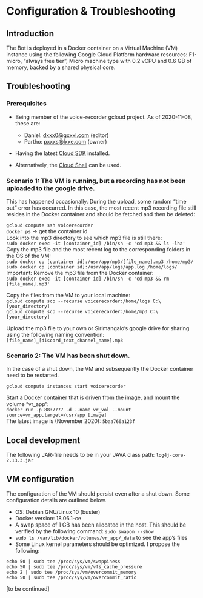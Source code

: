 # Configuration & Troubleshooting

## Introduction
The Bot is deployed in a Docker container on a Virtual Machine (VM) instance using the following Google Cloud Platform hardware resources:
F1-micro, “always free tier”,
Micro machine type with 0.2 vCPU and 0.6 GB of memory, backed by a shared physical core.

## Troubleshooting

### Prerequisites

- Being member of the voice-recorder gcloud project. As of 2020-11-08, these are:
  - Daniel: dxxx0@gxxxl.com (editor)
  - Partho: pxxxs@lxxe.com (owner)

- Having the latest [Cloud SDK](https://cloud.google.com/sdk/docs#install_the_latest_cloud_tools_version_cloudsdk_current_version) installed.
- Alternatively, the [Cloud Shell](https://console.cloud.google.com/home/dashboard?cloudshell=true) can be used.

### Scenario 1: The VM is running, but a recording has not been uploaded to the google drive.
This has happened occasionally. During the upload, some random “time out” error has occurred. In this case, the most recent mp3 recording file still resides in the Docker container and should be fetched and then be deleted:

`gcloud compute ssh voicerecorder`\
`docker ps` -> get the container id\
Look into the mp3 directory to see which mp3 file is still there:\
`sudo docker exec -it [container_id] /bin/sh -c 'cd mp3 && ls -lha'`\
Copy the mp3 file and the most recent log to the corresponding folders in the OS of the VM:\
`sudo docker cp [container id]:/usr/app/mp3/[file_name].mp3 /home/mp3/`\
`sudo docker cp [container id]:/usr/app/logs/app.log /home/logs/`\
Important: Remove the mp3 file from the Docker container:\
`sudo docker exec -it [container id] /bin/sh -c 'cd mp3 && rm [file_name].mp3'`

Copy the files from the VM to your local machine:\
`gcloud compute scp --recurse voicerecorder:/home/logs C:\[your_directory]`\
`gcloud compute scp --recurse voicerecorder:/home/mp3 C:\[your_directory]`

Upload the mp3 file to your own or Sirimangalo’s google drive for sharing using the following naming convention: 
`[file_name]_[discord_text_channel_name].mp3`

### Scenario 2: The VM has been shut down.
In the case of a shut down, the VM and subsequently the Docker container need to be restarted.

`gcloud compute instances start voicerecorder`

Start a Docker container that is driven from the image, and mount the volume “vr_app”:\
`docker run -p 88:7777 -d --name vr_vol --mount source=vr_app,target=/usr/app [image]`\
The latest image is (November 2020): `5baa766a123f`

## Local development
The following JAR-file needs to be in your JAVA class path: `log4j-core-2.13.3.jar`

## VM configuration
The configuration of the VM should persist even after a shut down. Some configuration details are outlined below.
- OS: Debian GNU/Linux 10 (buster)
- Docker version: 18.06.1-ce
- A swap space of 1 GB has been allocated in the host. This should be verified by the following command: `sudo swapon --show`
- `sudo ls /var/lib/docker/volumes/vr_app/_data` to see the app’s files
- Some Linux kernel parameters should be optimized. I propose the following:
```
echo 50 | sudo tee /proc/sys/vm/swappiness
echo 50 | sudo tee /proc/sys/vm/vfs_cache_pressure
echo 2 | sudo tee /proc/sys/vm/overcommit_memory
echo 50 | sudo tee /proc/sys/vm/overcommit_ratio
```
[to be continued]
